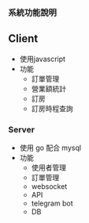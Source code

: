 ### 系統功能說明
## Client
* 使用javascript 
* 功能
  * 訂單管理
  * 營業額統計
  * 訂房
  * 訂房時程查詢
### Server
* 使用 go 配合 mysql
* 功能
  * 使用者管理
  * 訂單管理
  * websocket
  * API
  * telegram bot
  * DB  